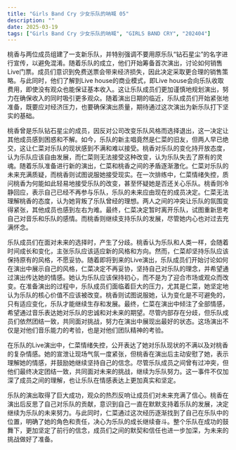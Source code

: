 ```yaml
---
title: "Girls Band Cry 少女乐队的呐喊 05"
description: ""
date: 2025-03-19
tags: ["Girls Band Cry 少女乐队的呐喊", "GIRLS BAND CRY", "202404"]
---
```


桃香与两位成员组建了一支新乐队，并特别强调不要用原乐队“钻石星尘”的名字进行宣传，以避免混淆。随着乐队的成立，他们开始筹备首次演出，讨论如何销售Live门票。成员们意识到免费送票会带来经济损失，因此决定采取更合理的销售策略。与此同时，他们了解到Live house的商业模式，即Live house会向乐队收取费用，即使没有观众也能保证基本收入。这让乐队成员们更加谨慎地规划演出，努力在确保收入的同时吸引更多观众。随着演出日期的临近，乐队成员们开始紧张地准备，既要应对经济压力，也要确保演出质量，期待通过这次演出为新乐队打下坚实的基础。

桃香曾是乐队钻石星尘的成员，因反对公司改变乐队风格而选择退出，这一决定让其他成员感到困惑和不解。如今，乐队的新主唱竟然是仁菜的旧友，但两人早已绝交，这让仁菜对乐队的现状感到不满和难以接受。桃香对乐队的变化持开放态度，认为乐队应该自由发展，而仁菜则无法接受这种改变，认为乐队失去了原有的灵魂。随着乐队准备进行新的演出，仁菜和桃香之间的矛盾逐渐激化。仁菜对乐队的未来充满质疑，而桃香则试图说服她接受现实。在一次排练中，仁菜情绪失控，质问桃香为何能如此轻易地接受乐队的改变，甚至怀疑她是否还关心乐队。桃香则冷静回应，表示自己已经不再参与乐队，乐队的未来应由现在的成员决定。仁菜无法理解桃香的态度，认为她背叛了乐队曾经的理想。两人之间的冲突让乐队的氛围变得紧张，其他成员也感到左右为难。最终，仁菜决定暂时离开乐队，试图重新思考自己对音乐和乐队的感情。而桃香则继续支持乐队的发展，尽管她内心也对过去充满怀念。

乐队成员们在面对未来的选择时，产生了分歧。桃香认为乐队和人类一样，会随着时间成长和变化，主张乐队应该适应新的风格和方向。然而，仁菜却坚持乐队应该保持原有的风格，不愿妥协。随着即将到来的Live演出，乐队成员们开始讨论如何在演出中展示自己的风格，仁菜决定不再妥协，坚持自己对乐队的理念，并希望通过演出传达她的情感。她认为乐队应该保持初心，而不是为了迎合市场或观众而改变。在准备演出的过程中，乐队成员们面临着巨大的压力，尤其是仁菜，她坚定地认为乐队的核心价值不应该被改变。桃香则试图说服她，认为变化是不可避免的，只有适应变化，乐队才能继续生存和发展。最终，仁菜在演出中倾注了全部情感，希望通过音乐表达她对乐队的忠诚和对未来的期望。尽管内部存在分歧，但乐队成员们依然团结一致，共同面对挑战，努力在演出中展现出最好的状态。这场演出不仅是对他们音乐能力的考验，也是对他们团队精神的考验。

在乐队的Live演出中，仁菜情绪失控，公开表达了她对乐队现状的不满以及对桃香的复杂情感。她的宣泄让现场气氛一度紧张，但桃香在演出后主动安慰了她，表示理解她的情感，并鼓励她继续坚持自己的信念。尽管乐队成员之间曾有过冲突，但他们最终决定团结一致，共同面对未来的挑战，继续为乐队努力。这一事件不仅加深了成员之间的理解，也让乐队在情感表达上更加真实和坚定。

乐队的演出取得了巨大成功，观众的热烈反响让成员们对未来充满了信心。桃香在演出后反思了自己对乐队的贡献，意识到自己一直在默默支持着乐队的发展，决定继续为乐队的未来努力。与此同时，仁菜通过这次经历逐渐找到了自己在乐队中的位置，明确了她的角色和责任，决心为乐队的成长继续奋斗。整个乐队在成功的鼓舞下，更加坚定了前行的信念，成员们之间的默契和信任也进一步加深，为未来的挑战做好了准备。